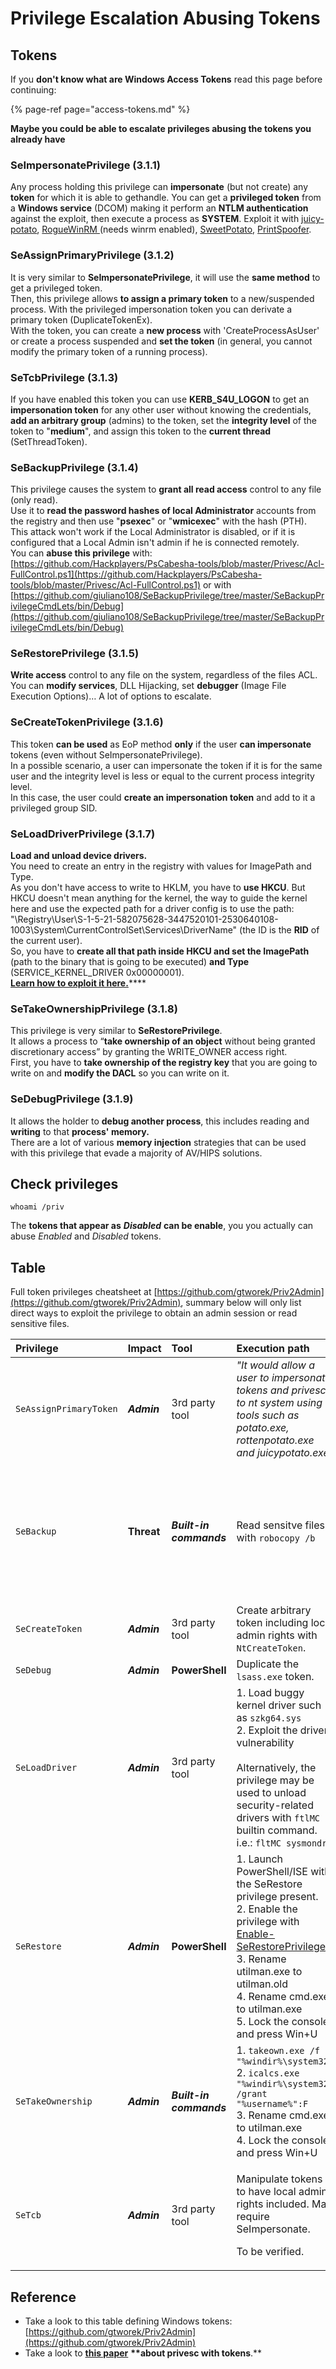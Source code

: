 # Privilege Escalation Abusing Tokens

## Tokens

If you **don't know what are Windows Access Tokens** read this page before continuing:

{% page-ref page="access-tokens.md" %}

**Maybe you could be able to escalate privileges abusing the tokens you already have**

### SeImpersonatePrivilege \(3.1.1\)

Any process holding this privilege can **impersonate** \(but not create\) any **token** for which it is able to gethandle. You can get a **privileged token** from a **Windows service** \(DCOM\) making it perform an **NTLM authentication** against the exploit, then execute a process as **SYSTEM**. Exploit it with [juicy-potato](https://github.com/ohpe/juicy-potato), [RogueWinRM ](https://github.com/antonioCoco/RogueWinRM)\(needs winrm enabled\), [SweetPotato](https://github.com/CCob/SweetPotato), [PrintSpoofer](https://github.com/itm4n/PrintSpoofer).

### SeAssignPrimaryPrivilege \(3.1.2\)

It is very similar to **SeImpersonatePrivilege**, it will use the **same method** to get a privileged token.  
Then, this privilege allows **to assign a primary token** to a new/suspended process. With the privileged impersonation token you can derivate a primary token \(DuplicateTokenEx\).  
With the token, you can create a **new process** with 'CreateProcessAsUser' or create a process suspended and **set the token** \(in general, you cannot modify the primary token of a running process\).

### SeTcbPrivilege \(3.1.3\)

If you have enabled this token you can use **KERB\_S4U\_LOGON** to get an **impersonation token** for any other user without knowing the credentials, **add an arbitrary group** \(admins\) to the token, set the **integrity level** of the token to "**medium**", and assign this token to the **current thread** \(SetThreadToken\).

### SeBackupPrivilege \(3.1.4\)

This privilege causes the system to **grant all read access** control to any file \(only read\).  
Use it to **read the password hashes of local Administrator** accounts from the registry and then use "**psexec**" or "**wmicexec**" with the hash \(PTH\).  
This attack won't work if the Local Administrator is disabled, or if it is configured that a Local Admin isn't admin if he is connected remotely.  
You can **abuse this privilege** with: [https://github.com/Hackplayers/PsCabesha-tools/blob/master/Privesc/Acl-FullControl.ps1](https://github.com/Hackplayers/PsCabesha-tools/blob/master/Privesc/Acl-FullControl.ps1) or with [https://github.com/giuliano108/SeBackupPrivilege/tree/master/SeBackupPrivilegeCmdLets/bin/Debug](https://github.com/giuliano108/SeBackupPrivilege/tree/master/SeBackupPrivilegeCmdLets/bin/Debug)

### SeRestorePrivilege \(3.1.5\)

**Write access** control to any file on the system, regardless of the files ACL.  
You can **modify services**, DLL Hijacking, set **debugger** \(Image File Execution Options\)… A lot of options to escalate.

### SeCreateTokenPrivilege \(3.1.6\)

This token **can be used** as EoP method **only** if the user **can impersonate** tokens \(even without SeImpersonatePrivilege\).  
In a possible scenario, a user can impersonate the token if it is for the same user and the integrity level is less or equal to the current process integrity level.  
In this case, the user could **create an impersonation token** and add to it a privileged group SID.

### SeLoadDriverPrivilege \(3.1.7\)

**Load and unload device drivers.**  
You need to create an entry in the registry with values for ImagePath and Type.  
As you don't have access to write to HKLM, you have to **use HKCU**. But HKCU doesn't mean anything for the kernel, the way to guide the kernel here and use the expected path for a driver config is to use the path: "\Registry\User\S-1-5-21-582075628-3447520101-2530640108-1003\System\CurrentControlSet\Services\DriverName" \(the ID is the **RID** of the current user\).  
So, you have to **create all that path inside HKCU and set the ImagePath** \(path to the binary that is going to be executed\) **and Type** \(SERVICE\_KERNEL\_DRIVER 0x00000001\).  
[**Learn how to exploit it here.**](../active-directory-methodology/privileged-accounts-and-token-privileges.md#seloaddriverprivilege)\*\*\*\*

### SeTakeOwnershipPrivilege \(3.1.8\)

This privilege is very similar to **SeRestorePrivilege**.  
It allows a process to “**take ownership of an object** without being granted discretionary access” by granting the WRITE\_OWNER access right.  
First, you have to **take ownership of the registry key** that you are going to write on and **modify the DACL** so you can write on it.

### SeDebugPrivilege \(3.1.9\)

It allows the holder to **debug another process**, this includes reading and **writing** to that **process' memory.**  
There are a lot of various **memory injection** strategies that can be used with this privilege that evade a majority of AV/HIPS solutions.

## Check privileges

```text
whoami /priv
```

The **tokens that appear as** _**Disabled**_ **can be enable**, you you actually can abuse _Enabled_ and _Disabled_ tokens.

## Table

Full token privileges cheatsheet at [https://github.com/gtworek/Priv2Admin](https://github.com/gtworek/Priv2Admin), summary below will only list direct ways to exploit the privilege to obtain an admin session or read sensitive files.

<table>
  <thead>
    <tr>
      <th style="text-align:left">Privilege</th>
      <th style="text-align:left">Impact</th>
      <th style="text-align:left">Tool</th>
      <th style="text-align:left">Execution path</th>
      <th style="text-align:left">Remarks</th>
    </tr>
  </thead>
  <tbody>
    <tr>
      <td style="text-align:left"><code>SeAssignPrimaryToken</code>
      </td>
      <td style="text-align:left"> <em><b>Admin</b></em>
      </td>
      <td style="text-align:left">3rd party tool</td>
      <td style="text-align:left"> <em>&quot;It would allow a user to impersonate tokens and privesc to nt system using tools such as potato.exe, rottenpotato.exe and juicypotato.exe&quot;</em>
      </td>
      <td style="text-align:left">Thank you <a href="https://twitter.com/Defte_">Aur&#xE9;lien Chalot</a> for
        the update. I will try to re-phrase it to something more recipe-like soon.</td>
    </tr>
    <tr>
      <td style="text-align:left"><code>SeBackup</code>
      </td>
      <td style="text-align:left"> <b>Threat</b>
      </td>
      <td style="text-align:left"> <em><b>Built-in commands</b></em>
      </td>
      <td style="text-align:left">Read sensitve files with <code>robocopy /b</code>
      </td>
      <td style="text-align:left">- May be more interesting if you can read %WINDIR%\MEMORY.DMP
        <br />
        <br />- <code>SeBackupPrivilege</code> (and robocopy) is not helpful when it comes
        to open files. Full guide: <a href="https://github.com/S1ckB0y1337/Active-Directory-Exploitation-Cheat-Sheet">https://github.com/S1ckB0y1337/Active-Directory-Exploitation-Cheat-Sheet</a>
        <br
        />
        <br />- Robocopy requires both SeBackup and SeRestore to work with /b parameter.</td>
    </tr>
    <tr>
      <td style="text-align:left"><code>SeCreateToken</code>
      </td>
      <td style="text-align:left"> <em><b>Admin</b></em>
      </td>
      <td style="text-align:left">3rd party tool</td>
      <td style="text-align:left">Create arbitrary token including local admin rights with <code>NtCreateToken</code>.</td>
      <td
      style="text-align:left"></td>
    </tr>
    <tr>
      <td style="text-align:left"><code>SeDebug</code>
      </td>
      <td style="text-align:left"> <em><b>Admin</b></em>
      </td>
      <td style="text-align:left"> <b>PowerShell</b>
      </td>
      <td style="text-align:left">Duplicate the <code>lsass.exe</code> token.</td>
      <td style="text-align:left">Script to be found at <a href="https://github.com/FuzzySecurity/PowerShell-Suite/blob/master/Conjure-LSASS.ps1">FuzzySecurity</a>
      </td>
    </tr>
    <tr>
      <td style="text-align:left"><code>SeLoadDriver</code>
      </td>
      <td style="text-align:left"> <em><b>Admin</b></em>
      </td>
      <td style="text-align:left">3rd party tool</td>
      <td style="text-align:left">1. Load buggy kernel driver such as <code>szkg64.sys</code>
        <br />2. Exploit the driver vulnerability
        <br />
        <br />Alternatively, the privilege may be used to unload security-related drivers
        with <code>ftlMC</code> builtin command. i.e.: <code>fltMC sysmondrv</code>
      </td>
      <td style="text-align:left">1. The <code>szkg64</code> vulnerability is listed as <a href="https://cve.mitre.org/cgi-bin/cvename.cgi?name=CVE-2018-15732">CVE-2018-15732</a>
        <br
        />2. The <code>szkg64</code>  <a href="https://www.greyhathacker.net/?p=1025">exploit code</a> was
        created by <a href="https://twitter.com/parvezghh">Parvez Anwar</a>
      </td>
    </tr>
    <tr>
      <td style="text-align:left"><code>SeRestore</code>
      </td>
      <td style="text-align:left"> <em><b>Admin</b></em>
      </td>
      <td style="text-align:left"> <b>PowerShell</b>
      </td>
      <td style="text-align:left">1. Launch PowerShell/ISE with the SeRestore privilege present.
        <br />2. Enable the privilege with <a href="https://github.com/gtworek/PSBits/blob/master/Misc/EnableSeRestorePrivilege.ps1">Enable-SeRestorePrivilege</a>).
        <br
        />3. Rename utilman.exe to utilman.old
        <br />4. Rename cmd.exe to utilman.exe
        <br />5. Lock the console and press Win+U</td>
      <td style="text-align:left">
        <p>Attack may be detected by some AV software.</p>
        <p>Alternative method relies on replacing service binaries stored in &quot;Program
          Files&quot; using the same privilege</p>
      </td>
    </tr>
    <tr>
      <td style="text-align:left"><code>SeTakeOwnership</code>
      </td>
      <td style="text-align:left"> <em><b>Admin</b></em>
      </td>
      <td style="text-align:left"> <em><b>Built-in commands</b></em>
      </td>
      <td style="text-align:left">1. <code>takeown.exe /f &quot;%windir%\system32&quot;</code>
        <br />2. <code>icalcs.exe &quot;%windir%\system32&quot; /grant &quot;%username%&quot;:F</code>
        <br
        />3. Rename cmd.exe to utilman.exe
        <br />4. Lock the console and press Win+U</td>
      <td style="text-align:left">
        <p>Attack may be detected by some AV software.</p>
        <p>Alternative method relies on replacing service binaries stored in &quot;Program
          Files&quot; using the same privilege.</p>
      </td>
    </tr>
    <tr>
      <td style="text-align:left"><code>SeTcb</code>
      </td>
      <td style="text-align:left"> <em><b>Admin</b></em>
      </td>
      <td style="text-align:left">3rd party tool</td>
      <td style="text-align:left">
        <p>Manipulate tokens to have local admin rights included. May require SeImpersonate.</p>
        <p>To be verified.</p>
      </td>
      <td style="text-align:left"></td>
    </tr>
  </tbody>
</table>

## Reference

* Take a look to this table defining Windows tokens: [https://github.com/gtworek/Priv2Admin](https://github.com/gtworek/Priv2Admin)
* Take a look to [**this paper**](https://github.com/hatRiot/token-priv/blob/master/abusing_token_eop_1.0.txt) **\*\*about privesc with tokens**.\*\*

